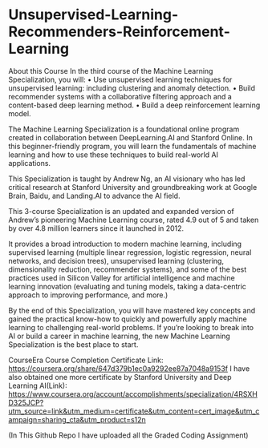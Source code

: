 # Unsupervised-Learning-Recommenders-Reinforcement-Learning

About this Course
In the third course of the Machine Learning Specialization, you will:
• Use unsupervised learning techniques for unsupervised learning: including clustering and anomaly detection.
• Build recommender systems with a collaborative filtering approach and a content-based deep learning method.
• Build a deep reinforcement learning model.

The Machine Learning Specialization is a foundational online program created in collaboration between DeepLearning.AI and Stanford Online. In this beginner-friendly program, you will learn the fundamentals of machine learning and how to use these techniques to build real-world AI applications. 

This Specialization is taught by Andrew Ng, an AI visionary who has led critical research at Stanford University and groundbreaking work at Google Brain, Baidu, and Landing.AI to advance the AI field.

This 3-course Specialization is an updated and expanded version of Andrew’s pioneering Machine Learning course, rated 4.9 out of 5 and taken by over 4.8 million learners since it launched in 2012. 

It provides a broad introduction to modern machine learning, including supervised learning (multiple linear regression, logistic regression, neural networks, and decision trees), unsupervised learning (clustering, dimensionality reduction, recommender systems), and some of the best practices used in Silicon Valley for artificial intelligence and machine learning innovation (evaluating and tuning models, taking a data-centric approach to improving performance, and more.)

By the end of this Specialization, you will have mastered key concepts and gained the practical know-how to quickly and powerfully apply machine learning to challenging real-world problems. If you’re looking to break into AI or build a career in machine learning, the new Machine Learning Specialization is the best place to start.

CourseEra Course Completion Certificate Link: https://coursera.org/share/647d379b1ec0a9292ee87a7048a9153f
I have also obtained one more certificate by Stanford University and Deep Learning AI(Link): https://www.coursera.org/account/accomplishments/specialization/4RSXHD325JCP?utm_source=link&utm_medium=certificate&utm_content=cert_image&utm_campaign=sharing_cta&utm_product=s12n

(In This Github Repo I have uploaded all the Graded Coding Assignment)

